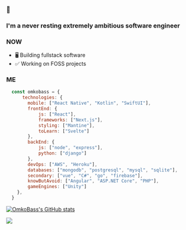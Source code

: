 ### 👋

### I'm a never resting extremely ambitious software engineer

### NOW
- 🖥️ Building fullstack software
- ✅ Working on FOSS projects

### ME
```javascript
  const omkobass = {
      technologies: {
        mobile: ["React Native", "Kotlin", "SwiftUI"],
        frontEnd: {
            js: ["React"],
            frameworks: ["Next.js"],
            styling: ["Mantine"],
            toLearn: ["Svelte"]
        },
        backEnd: {
            js: ["node", "express"],
            python: ["django"]
        },
        devOps: ["AWS", "Heroku"],
        databases: ["mongodb", "postgresql", "mysql", "sqlite"],
        secondary: ["vue", "C#", "go", "firebase"],
        knowButAvoid: ["Angular", "ASP.NET Core", "PHP"],
        gameEngines: ["Unity"]
    },
  }
```

<a href="http://www.github.com/OmkoBass"><img src="https://github-readme-stats.vercel.app/api?username=OmkoBass&show_icons=true&hide=&count_private=true&title_color=F03E3E&text_color=ffffff&icon_color=F03E3E&bg_color=1c1917&hide_border=true&show_icons=true" alt="OmkoBass's GitHub stats" /></a>

<a href="http://www.github.com/OmkoBass"><img src="https://github-readme-streak-stats.herokuapp.com/?user=OmkoBass&stroke=ffffff&background=1c1917&ring=F03E3E&fire=F03E3E&currStreakNum=ffffff&currStreakLabel=F03E3E&sideNums=ffffff&sideLabels=ffffff&dates=ffffff&hide_border=true" /></a>
